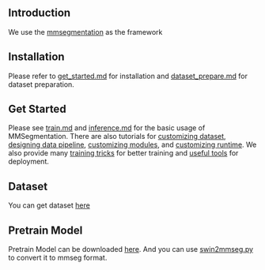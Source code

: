 

## Introduction

We use the [mmsegmentation](https://github.com/open-mmlab/mmsegmentation) as the framework

## Installation

Please refer to [get_started.md](docs/get_started.md#installation) for installation and [dataset_prepare.md](docs/dataset_prepare.md#prepare-datasets) for dataset preparation.

## Get Started

Please see [train.md](docs/train.md) and [inference.md](docs/inference.md) for the basic usage of MMSegmentation.
There are also tutorials for [customizing dataset](docs/tutorials/customize_datasets.md), [designing data pipeline](docs/tutorials/data_pipeline.md), [customizing modules](docs/tutorials/customize_models.md), and [customizing runtime](docs/tutorials/customize_runtime.md).
We also provide many [training tricks](docs/tutorials/training_tricks.md) for better training and [useful tools](docs/useful_tools.md) for deployment.


## Dataset 

You can get dataset [here](https://www.isprs.org/education/benchmarks/UrbanSemLab/default.aspx)


## Pretrain Model

Pretrain Model can be downloaded [here](https://github.com/SwinTransformer/storage/releases/download/v1.0.0/swin_small_patch4_window7_224.pth).
And you can use [swin2mmseg.py](https://github.com/open-mmlab/mmsegmentation/blob/master/tools/model_converters/swin2mmseg.py) to convert it to mmseg format.
